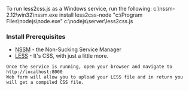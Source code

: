 To run less2css.js as a Windows service, run the following:
c:\nssm-2.12\win32\nssm.exe install less2css-node "c:\Program Files\nodejs\node.exe" c:\nodejs\server\less2css.js

### Install Prerequisites
* [NSSM](https://nssm.cc/) - the Non-Sucking Service Manager
* [LESS](http://lesscss.org/) - It's CSS, with just a little more.

```
Once the service is running, open your browser and navigate to http://localhost:8000
Web form will allow you to upload your LESS file and in return you will get a compiled CSS file.
```
